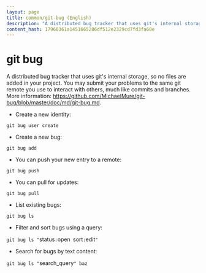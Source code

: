 ```yaml
---
layout: page
title: common/git-bug (English)
description: "A distributed bug tracker that uses git's internal storage, so no files are added in your project."
content_hash: 17960361a1451665286df512e2329cd7fd3fa60e
---
```

# git bug

A distributed bug tracker that uses git's internal storage, so no files are added in your project.
You may submit your problems to the same git remote you use to interact with others, much like commits and branches.
More information: <https://github.com/MichaelMure/git-bug/blob/master/doc/md/git-bug.md>.

- Create a new identity:

`git bug user create`

- Create a new bug:

`git bug add`

- You can push your new entry to a remote:

`git bug push`

- You can pull for updates:

`git bug pull`

- List existing bugs:

`git bug ls`

- Filter and sort bugs using a query:

`git bug ls "`<span class="tldr-var badge badge-pill bg-dark-lm bg-white-dm text-white-lm text-dark-dm font-weight-bold">status</span>`:`<span class="tldr-var badge badge-pill bg-dark-lm bg-white-dm text-white-lm text-dark-dm font-weight-bold">open</span>` `<span class="tldr-var badge badge-pill bg-dark-lm bg-white-dm text-white-lm text-dark-dm font-weight-bold">sort</span>`:`<span class="tldr-var badge badge-pill bg-dark-lm bg-white-dm text-white-lm text-dark-dm font-weight-bold">edit</span>`"`

- Search for bugs by text content:

`git bug ls "`<span class="tldr-var badge badge-pill bg-dark-lm bg-white-dm text-white-lm text-dark-dm font-weight-bold">search_query</span>`" baz`
